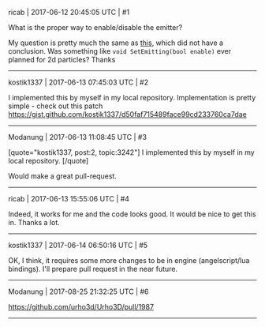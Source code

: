 ricab | 2017-06-12 20:45:05 UTC | #1

What is the proper way to enable/disable the emitter? 

My question is pretty much the same as [this](https://discourse.urho3d.io/t/any-way-to-stop-particleemitter2d/2728), which did not have a conclusion. Was something like `void SetEmitting(bool enable)` ever planned for 2d particles? Thanks

-------------------------

kostik1337 | 2017-06-13 07:45:03 UTC | #2

I implemented this by myself in my local repository. Implementation is pretty simple - check out this patch
https://gist.github.com/kostik1337/d50faf715489face99cd233760ca7dae

-------------------------

Modanung | 2017-06-13 11:08:45 UTC | #3

[quote="kostik1337, post:2, topic:3242"]
I implemented this by myself in my local repository.
[/quote]

Would make a great pull-request.

-------------------------

ricab | 2017-06-13 15:55:06 UTC | #4

Indeed, it works for me and the code looks good. It would be nice to get this in. Thanks a lot.

-------------------------

kostik1337 | 2017-06-14 06:50:16 UTC | #5

OK, I think, it requires some more changes to be in engine (angelscript/lua bindings). I'll prepare pull request in the near future.

-------------------------

Modanung | 2017-08-25 21:32:25 UTC | #6

https://github.com/urho3d/Urho3D/pull/1987

-------------------------

